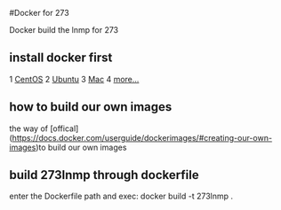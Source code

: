 #Docker for 273 

Docker build the lnmp for 273

## install docker first

1 [CentOS](https://docs.docker.com/installation/centos/)
2 [Ubuntu](https://docs.docker.com/installation/ubuntulinux/)
3 [Mac](https://docs.docker.com/installation/mac/)
4 [more...](https://docs.docker.com/installation/)

## how to build our own images

the way of [offical] (https://docs.docker.com/userguide/dockerimages/#creating-our-own-images)to build our own images


## build 273lnmp  through dockerfile
enter the Dockerfile path and exec: 
docker build -t 273lnmp .






